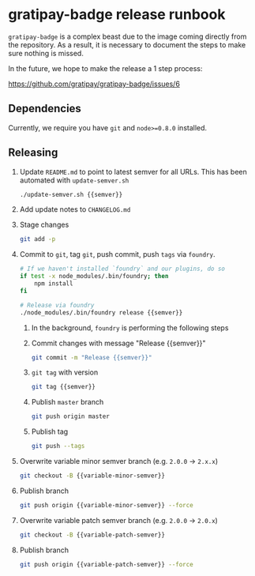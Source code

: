 # gratipay-badge release runbook
`gratipay-badge` is a complex beast due to the image coming directly from the repository. As a result, it is necessary to document the steps to make sure nothing is missed.

In the future, we hope to make the release a 1 step process:

https://github.com/gratipay/gratipay-badge/issues/6

## Dependencies
Currently, we require you have `git` and `node>=0.8.0` installed.

## Releasing

1. Update `README.md` to point to latest semver for all URLs. This has been automated with `update-semver.sh`
    ```sh
    ./update-semver.sh {{semver}}
    ```

2. Add update notes to `CHANGELOG.md`

3. Stage changes
    ```sh
    git add -p
    ```

4. Commit to `git`, tag `git`, push commit, push `tags` via `foundry`.
    ```sh
    # If we haven't installed `foundry` and our plugins, do so
    if test -x node_modules/.bin/foundry; then
        npm install
    fi

    # Release via foundry
    ./node_modules/.bin/foundry release {{semver}}
    ```

    1. In the background, `foundry` is performing the following steps

    2. Commit changes with message "Release {{semver}}"
        ```sh
        git commit -m "Release {{semver}}"
        ```

    3. `git tag` with version
        ```sh
        git tag {{semver}}
        ```

    4. Publish `master` branch
        ```sh
        git push origin master
        ```

    5. Publish tag
        ```sh
        git push --tags
        ```

9. Overwrite variable minor semver branch (e.g. `2.0.0` -> `2.x.x`)
    ```sh
    git checkout -B {{variable-minor-semver}}
    ```

10. Publish branch
    ```sh
    git push origin {{variable-minor-semver}} --force
    ```

11. Overwrite variable patch semver branch (e.g. `2.0.0` -> `2.0.x`)
    ```sh
    git checkout -B {{variable-patch-semver}}
    ```

12. Publish branch
    ```sh
    git push origin {{variable-patch-semver}} --force
    ```

[`twolfson/foundry`]: https://github.com/twolfson/foundry
